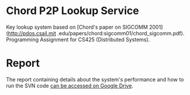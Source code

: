 # Chord P2P Lookup Service

Key lookup system based on [Chord's paper on SIGCOMM 2001](http://pdos.csail.mit
.edu/papers/chord:sigcomm01/chord_sigcomm.pdf). Programming Assignment for CS425 (Distributed Systems).

# Report

The report containing details about the system's performance and how to run the SVN code [can be accessed on Google Drive](https://docs.google.com/document/d/1VfW2d06xVfCJ3ZyHpEg151GC6FBtmHVHSsP2ERAqMdg/edit?usp=sharing).